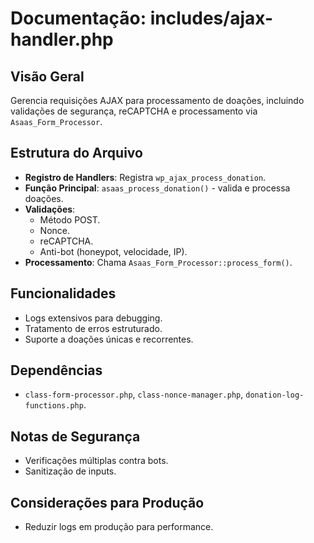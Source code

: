 # Documentação: includes/ajax-handler.php

## Visão Geral
Gerencia requisições AJAX para processamento de doações, incluindo validações de segurança, reCAPTCHA e processamento via `Asaas_Form_Processor`.

## Estrutura do Arquivo
- **Registro de Handlers**: Registra `wp_ajax_process_donation`.
- **Função Principal**: `asaas_process_donation()` - valida e processa doações.
- **Validações**:
  - Método POST.
  - Nonce.
  - reCAPTCHA.
  - Anti-bot (honeypot, velocidade, IP).
- **Processamento**: Chama `Asaas_Form_Processor::process_form()`.

## Funcionalidades
- Logs extensivos para debugging.
- Tratamento de erros estruturado.
- Suporte a doações únicas e recorrentes.

## Dependências
- `class-form-processor.php`, `class-nonce-manager.php`, `donation-log-functions.php`.

## Notas de Segurança
- Verificações múltiplas contra bots.
- Sanitização de inputs.

## Considerações para Produção
- Reduzir logs em produção para performance.